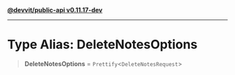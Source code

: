 [**@devvit/public-api v0.11.17-dev**](../../README.md)

---

# Type Alias: DeleteNotesOptions

> **DeleteNotesOptions** = `Prettify`\<`DeleteNotesRequest`\>
